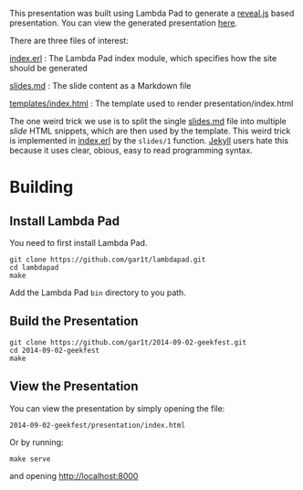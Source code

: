 This presentation was built using Lambda Pad to generate a
[reveal.js](http://lab.hakim.se/reveal-js/#/) based presentation. You can view
the generated presentation [here](http://www.chicagoerlang.com/fp).

There are three files of interest:

[index.erl](index.erl)
: The Lambda Pad index module, which specifies how the site should be generated

[slides.md](slides.md)
: The slide content as a Markdown file

[templates/index.html](templates/index.html)
: The template used to render presentation/index.html

The one weird trick we use is to split the single [slides.md](slides.md) file
into multiple *slide* HTML snippets, which are then used by the template. This
weird trick is implemented in [index.erl](index.erl) by the `slides/1`
function. [Jekyll](http://jekyllrb.com) users hate this because it uses clear,
obious, easy to read programming syntax.

# Building

## Install Lambda Pad

You need to first install Lambda Pad.

```
git clone https://github.com/gar1t/lambdapad.git
cd lambdapad
make
```

Add the Lambda Pad `bin` directory to you path.

## Build the Presentation

```
git clone https://github.com/gar1t/2014-09-02-geekfest.git
cd 2014-09-02-geekfest
make
```

## View the Presentation

You can view the presentation by simply opening the file:

`2014-09-02-geekfest/presentation/index.html`

Or by running:

```
make serve
```

and opening [http://localhost:8000](http://localhost:8000)
